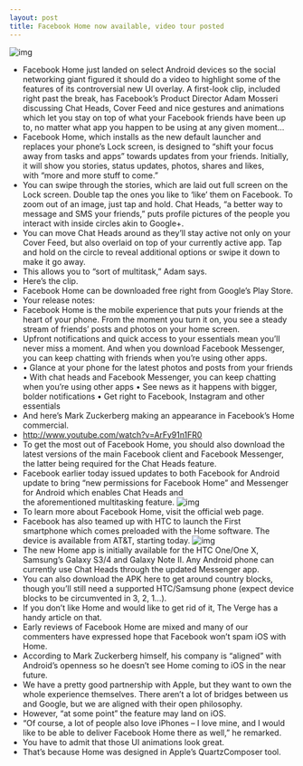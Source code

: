 ```yaml
---
layout: post
title: Facebook Home now available, video tour posted
---
```

![img](http://media.idownloadblog.com/wp-content/uploads/2013/04/facebook-home-1.jpg)
* Facebook Home just landed on select Android devices so the social networking giant figured it should do a video to highlight some of the features of its controversial new UI overlay. A first-look clip, included right past the break, has Facebook’s Product Director Adam Mosseri discussing Chat Heads, Cover Feed and nice gestures and animations which let you stay on top of what your Facebook friends have been up to, no matter what app you happen to be using at any given moment…
* Facebook Home, which installs as the new default launcher and replaces your phone’s Lock screen, is designed to “shift your focus away from tasks and apps” towards updates from your friends. Initially, it will show you stories, status updates, photos, shares and likes, with “more and more stuff to come.”
* You can swipe through the stories, which are laid out full screen on the Lock screen. Double tap the ones you like to ‘like’ them on Facebook. To zoom out of an image, just tap and hold. Chat Heads, “a better way to message and SMS your friends,” puts profile pictures of the people you interact with inside circles akin to Google+.
* You can move Chat Heads around as they’ll stay active not only on your Cover Feed, but also overlaid on top of your currently active app. Tap and hold on the circle to reveal additional options or swipe it down to make it go away.
* This allows you to “sort of multitask,” Adam says.
* Here’s the clip.
* Facebook Home can be downloaded free right from Google’s Play Store.
* Your release notes:
* Facebook Home is the mobile experience that puts your friends at the heart of your phone. From the moment you turn it on, you see a steady stream of friends’ posts and photos on your home screen.
* Upfront notifications and quick access to your essentials mean you’ll never miss a moment. And when you download Facebook Messenger, you can keep chatting with friends when you’re using other apps.
* • Glance at your phone for the latest photos and posts from your friends • With chat heads and Facebook Messenger, you can keep chatting when you’re using other apps • See news as it happens with bigger, bolder notifications • Get right to Facebook, Instagram and other essentials
* And here’s Mark Zuckerberg making an appearance in Facebook’s Home commercial.
* http://www.youtube.com/watch?v=ArFy91n1FR0
* To get the most out of Facebook Home, you should also download the latest versions of the main Facebook client and Facebook Messenger, the latter being required for the Chat Heads feature.
* Facebook earlier today issued updates to both Facebook for Android update to bring “new permissions for Facebook Home” and Messenger for Android which enables Chat Heads and the aforementioned multitasking feature.
![img](http://media.idownloadblog.com/wp-content/uploads/2013/04/Facebook-Messenger-for-Android-Chat-Heads.jpeg)
* To learn more about Facebook Home, visit the official web page.
* Facebook has also teamed up with HTC to launch the First smartphone which comes preloaded with the Home software. The device is available from AT&T, starting today.
![img](http://media.idownloadblog.com/wp-content/uploads/2013/04/HTC-First-coming-to-ATT-teaser.jpeg)
* The new Home app is initially available for the HTC One/One X, Samsung’s Galaxy S3/4 and Galaxy Note II. Any Android phone can currently use Chat Heads through the updated Messenger app.
* You can also download the APK here to get around country blocks, though you’ll still need a supported HTC/Samsung phone (expect device blocks to be circumvented in 3, 2, 1…).
* If you don’t like Home and would like to get rid of it, The Verge has a handy article on that.
* Early reviews of Facebook Home are mixed and many of our commenters have expressed hope that Facebook won’t spam iOS with Home.
* According to Mark Zuckerberg himself, his company is “aligned” with Android’s openness so he doesn’t see Home coming to iOS in the near future.
* We have a pretty good partnership with Apple, but they want to own the whole experience themselves. There aren’t a lot of bridges between us and Google, but we are aligned with their open philosophy.
* However, “at some point” the feature may land on iOS.
* “Of course, a lot of people also love iPhones – I love mine, and I would like to be able to deliver Facebook Home there as well,” he remarked.
* You have to admit that those UI animations look great.
* That’s because Home was designed in Apple’s QuartzComposer tool.

